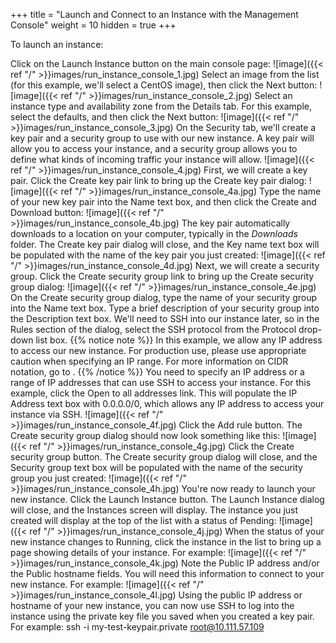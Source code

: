 +++
title = "Launch and Connect to an Instance with the Management Console"
weight = 10
hidden = true
+++

To launch an instance: 

Click on the Launch Instance button on the main console page: 
![image]({{< ref "/" >}}images/run_instance_console_1.jpg)
Select an image from the list (for this example, we'll select a CentOS image), then click the Next button: 
![image]({{< ref "/" >}}images/run_instance_console_2.jpg)
Select an instance type and availability zone from the Details tab. For this example, select the defaults, and then click the Next button: 
![image]({{< ref "/" >}}images/run_instance_console_3.jpg)
On the Security tab, we'll create a key pair and a security group to use with our new instance. A key pair will allow you to access your instance, and a security group allows you to define what kinds of incoming traffic your instance will allow. 
![image]({{< ref "/" >}}images/run_instance_console_4.jpg)
First, we will create a key pair. Click the Create key pair link to bring up the Create key pair dialog: 
![image]({{< ref "/" >}}images/run_instance_console_4a.jpg)
Type the name of your new key pair into the Name text box, and then click the Create and Download button: 
![image]({{< ref "/" >}}images/run_instance_console_4b.jpg)
The key pair automatically downloads to a location on your computer, typically in the *Downloads* folder. The Create key pair dialog will close, and the Key name text box will be populated with the name of the key pair you just created: 
![image]({{< ref "/" >}}images/run_instance_console_4d.jpg)
Next, we will create a security group. Click the Create security group link to bring up the Create security group dialog: 
![image]({{< ref "/" >}}images/run_instance_console_4e.jpg)
On the Create security group dialog, type the name of your security group into the Name text box. Type a brief description of your security group into the Description text box. We'll need to SSH into our instance later, so in the Rules section of the dialog, select the SSH protocol from the Protocol drop-down list box. 
{{% notice note %}}
In this example, we allow any IP address to access our new instance. For production use, please use appropriate caution when specifying an IP range. For more information on CIDR notation, go to . 
{{% /notice %}}
You need to specify an IP address or a range of IP addresses that can use SSH to access your instance. For this example, click the Open to all addresses link. This will populate the IP Address text box with 0.0.0.0/0, which allows any IP address to access your instance via SSH. 
![image]({{< ref "/" >}}images/run_instance_console_4f.jpg)
Click the Add rule button. The Create security group dialog should now look something like this: 
![image]({{< ref "/" >}}images/run_instance_console_4g.jpg)
Click the Create security group button. The Create security group dialog will close, and the Security group text box will be populated with the name of the security group you just created: 
![image]({{< ref "/" >}}images/run_instance_console_4h.jpg)
You're now ready to launch your new instance. Click the Launch Instance button. The Launch Instance dialog will close, and the Instances screen will display. The instance you just created will display at the top of the list with a status of Pending: 
![image]({{< ref "/" >}}images/run_instance_console_4j.jpg)
When the status of your new instance changes to Running, click the instance in the list to bring up a page showing details of your instance. For example: 
![image]({{< ref "/" >}}images/run_instance_console_4k.jpg)
Note the Public IP address and/or the Public hostname fields. You will need this information to connect to your new instance. For example: 
![image]({{< ref "/" >}}images/run_instance_console_4l.jpg)
Using the public IP address or hostname of your new instance, you can now use SSH to log into the instance using the private key file you saved when you created a key pair. For example: 
    ssh -i my-test-keypair.private root@10.111.57.109 

